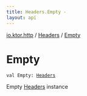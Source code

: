 ```yaml
---
title: Headers.Empty - 
layout: api
---
```


<div class='api-docs-breadcrumbs'><a href="../index.html">io.ktor.http</a> / <a href="index.html">Headers</a> / <a href="./-empty.html">Empty</a></div>

# Empty

<div class="signature"><code><span class="keyword">val </span><span class="identifier">Empty</span><span class="symbol">: </span><a href="index.html"><span class="identifier">Headers</span></a></code></div>

Empty <a href="index.html">Headers</a> instance

